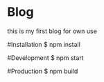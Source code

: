 # Blog
this is my first blog for own use

#Installation
   $ npm install
   
#Development
   $ npm start
   
#Production
   $ npm build